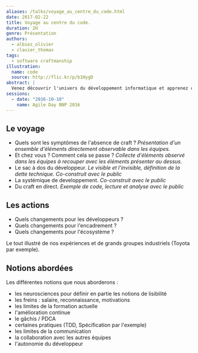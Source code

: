 ```yaml
---
aliases: /talks/voyage_au_centre_du_code.html
date: 2017-02-22
title: Voyage au centre du code.
duration: 2H
genre: Présentation
authors:
  - albiez_olivier
  - clavier_thomas
tags:
  - software craftmanship
illustration:
  name: code
  source: http://flic.kr/p/b1HygD
abstract: |
  Venez découvrir l'univers du développement informatique et apprenez comment vous prémunir de ses dangers grâce au Software craftsmanship.
sessions:
  - date: "2016-10-10"
    name: Agile Day BNP 2016
---
```


## Le voyage

- Quels sont les symptômes de l'absence de craft ? _Présentation d'un ensemble d'éléments directement observable dans les équipes._
- Et chez vous ? Comment cela se passe ? _Collecte d'éléments observé dans les équipes à recouper avec les éléments présenter au dessus._
- Le sac à dos du développeur. _Le visible et l'invisible, définition de la dette technique. Co-construit avec le public_
- La systémique de developpement. _Co-construit avec le public_
- Du craft en direct. _Exemple de code, lecture et analyse avec le public_

## Les actions

- Quels changements pour les développeurs ?
- Quels changements pour l'encadrement ?
- Quels changements pour l'écosystème ?

Le tout illustré de nos expériences et de grands groupes industriels (Toyota par exemple).

## Notions abordées

Les différentes notions que nous aborderons :

- les neurosciences pour définir en partie les notions de lisibilité
- les freins : salaire, reconnaissance, motivations
- les limites de la formation actuelle
- l'amélioration continue
- le gâchis / PDCA
- certaines pratiques (TDD, Spécification par l'exemple)
- les limites de la communication
- la collaboration avec les autres équipes
- l'autonomie du développeur
